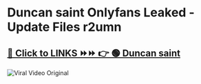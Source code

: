 
 # Duncan saint Onlyfans Leaked - Update Files r2umn

## <h2><a href="https://clipsfans.com/Duncan_saint&ref=git">🔗 Click to LINKS ⏩⏩ 👉 🟢 Duncan saint </a></h2>

<a href="https://clipsfans.com/Duncan_saint&ref=git" rel="nofollow" data-target="animated-image.originalLink"><img src="https://i.ibb.co.com/xMMVF88/686577567.gif" alt="Viral Video Original" style="max-width: 100%; display: inline-block;" data-target="animated-image.originalImage"></a>

